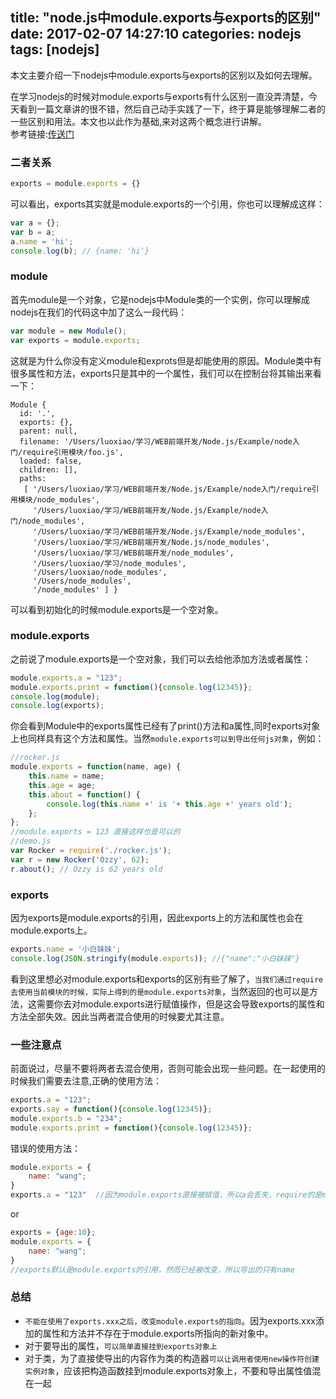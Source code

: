 title: "node.js中module.exports与exports的区别"
date: 2017-02-07 14:27:10
categories: nodejs
tags: [nodejs]
---
本文主要介绍一下nodejs中module.exports与exports的区别以及如何去理解。
<!--more-->
在学习nodejs的时候对module.exports与exports有什么区别一直没弄清楚，今天看到一篇文章讲的很不错，然后自己动手实践了一下，终于算是能够理解二者的一些区别和用法。本文也以此作为基础,来对这两个概念进行讲解。<br/>
参考链接:[传送门](http://www.cnblogs.com/wbxjiayou/p/5767632.html)<br/>
### 二者关系
```javascript
exports = module.exports = {}
```
可以看出，exports其实就是module.exports的一个引用，你也可以理解成这样：
```javascript
var a = {};
var b = a;
a.name = 'hi';
console.log(b); // {name: 'hi'}
```

### module

首先module是一个对象，它是nodejs中Module类的一个实例，你可以理解成nodejs在我们的代码这中加了这么一段代码：
```javascript
var module = new Module();
var exports = module.exports;
```
这就是为什么你没有定义module和exprots但是却能使用的原因。Module类中有很多属性和方法，exports只是其中的一个属性，我们可以在控制台将其输出来看一下：
```javascirpt
Module {
  id: '.',
  exports: {},
  parent: null,
  filename: '/Users/luoxiao/学习/WEB前端开发/Node.js/Example/node入门/require引用模块/foo.js',
  loaded: false,
  children: [],
  paths: 
   [ '/Users/luoxiao/学习/WEB前端开发/Node.js/Example/node入门/require引用模块/node_modules',
     '/Users/luoxiao/学习/WEB前端开发/Node.js/Example/node入门/node_modules',
     '/Users/luoxiao/学习/WEB前端开发/Node.js/Example/node_modules',
     '/Users/luoxiao/学习/WEB前端开发/Node.js/node_modules',
     '/Users/luoxiao/学习/WEB前端开发/node_modules',
     '/Users/luoxiao/学习/node_modules',
     '/Users/luoxiao/node_modules',
     '/Users/node_modules',
     '/node_modules' ] }
```
可以看到初始化的时候module.exports是一个空对象。

### module.exports
之前说了module.exports是一个空对象，我们可以去给他添加方法或者属性：
```javascript
module.exports.a = "123";
module.exports.print = function(){console.log(12345)};
console.log(module);
console.log(exports);
```
你会看到Module中的exports属性已经有了print()方法和a属性,同时exports对象上也同样具有这个方法和属性。当然`module.exports可以到导出任何js对象`，例如：
```javascript
//rocker.js
module.exports = function(name, age) {
    this.name = name;
    this.age = age;
    this.about = function() {
        console.log(this.name +' is '+ this.age +' years old');
    };
};
//module.exports = 123 直接这样也是可以的
//demo.js
var Rocker = require('./rocker.js');
var r = new Rocker('Ozzy', 62);
r.about(); // Ozzy is 62 years old
```

### exports
因为exports是module.exports的引用，因此exports上的方法和属性也会在module.exports上。
```javascript
exports.name = '小白妹妹';
console.log(JSON.stringify(module.exports)); //{"name":"小白妹妹"}
```
看到这里想必对module.exports和exports的区别有些了解了，`当我们通过require去使用当前模块的时候，实际上得到的是module.exports对象`，当然返回的也可以是方法，这需要你去对module.exports进行赋值操作，但是这会导致exports的属性和方法全部失效。因此当两者混合使用的时候要尤其注意。

### 一些注意点
前面说过，尽量不要将两者去混合使用，否则可能会出现一些问题。在一起使用的时候我们需要去注意,正确的使用方法：
```javascript
exports.a = "123";
exports.say = function(){console.log(12345)};
module.exports.b = "234";
module.exports.print = function(){console.log(12345)};
```
错误的使用方法：
```javascript
module.exports = {
	name: "wang";
}
exports.a = "123"  //因为module.exports直接被赋值，所以a会丢失，require的是module.exports而不是exports
```
or
```javascript
exports = {age:10};
module.exports = {
	name: "wang";
}
//exports默认是module.exports的引用，然而已经被改变，所以导出的只有name
```

### 总结
* `不能在使用了exports.xxx之后，改变module.exports的指向`。因为exports.xxx添加的属性和方法并不存在于module.exports所指向的新对象中。
* 对于要导出的属性，`可以简单直接挂到exports对象上`
* 对于类，为了直接使导出的内容作为类的构造器`可以让调用者使用new操作符创建实例对象`，应该把构造函数挂到module.exports对象上，不要和导出属性值混在一起